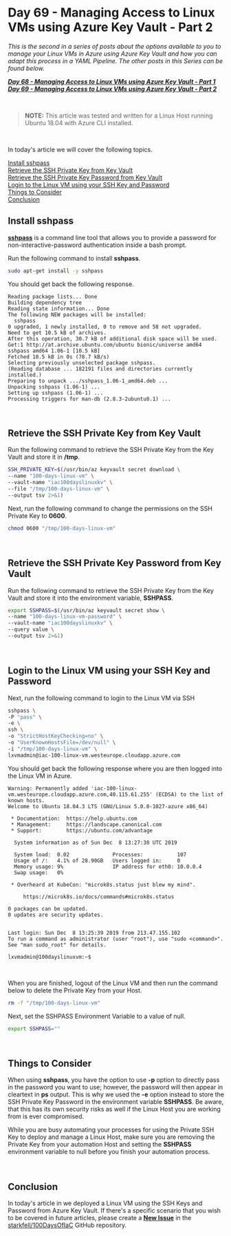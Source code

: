 # Day 69 - Managing Access to Linux VMs using Azure Key Vault - Part 2

*This is the second in a series of posts about the options available to you to manage your Linux VMs in Azure using Azure Key Vault and how you can adapt this process in a YAML Pipeline. The other posts in this Series can be found below.*

***[Day 68 - Managing Access to Linux VMs using Azure Key Vault - Part 1](./day.68.manage.access.to.linux.vms.using.key.vault.part.1.md)***</br>
***[Day 69 - Managing Access to Linux VMs using Azure Key Vault - Part 2](./day.69.manage.access.to.linux.vms.using.key.vault.part.2.md)***</br>

</br>

> **NOTE:** This article was tested and written for a Linux Host running Ubuntu 18.04 with Azure CLI installed.

</br>

In today's article we will cover the following topics.

[Install sshpass](#install-sshpass)</br>
[Retrieve the SSH Private Key from Key Vault](#retrieve-the-ssh-private-key-from-key-vault)</br>
[Retrieve the SSH Private Key Password from Key Vault](#retrieve-the-ssh-private-key-password-from-key-vault)</br>
[Login to the Linux VM using your SSH Key and Password](#login-to-the-linux-vm-using-your-ssh-key-and-password)</br>
[Things to Consider](#things-to-consider)</br>
[Conclusion](#conclusion)</br>

## Install sshpass

**[sshpass](https://linux.die.net/man/1/sshpass)** is a command line tool that allows you to provide a password for non-interactive-password authentication inside a bash prompt.

Run the following command to install **sshpass**.

```bash
sudo apt-get install -y sshpass
```

You should get back the following response.

```console
Reading package lists... Done
Building dependency tree
Reading state information... Done
The following NEW packages will be installed:
  sshpass
0 upgraded, 1 newly installed, 0 to remove and 58 not upgraded.
Need to get 10.5 kB of archives.
After this operation, 30.7 kB of additional disk space will be used.
Get:1 http://at.archive.ubuntu.com/ubuntu bionic/universe amd64 sshpass amd64 1.06-1 [10.5 kB]
Fetched 10.5 kB in 0s (78.7 kB/s)
Selecting previously unselected package sshpass.
(Reading database ... 182191 files and directories currently installed.)
Preparing to unpack .../sshpass_1.06-1_amd64.deb ...
Unpacking sshpass (1.06-1) ...
Setting up sshpass (1.06-1) ...
Processing triggers for man-db (2.8.3-2ubuntu0.1) ...
```

</br>

## Retrieve the SSH Private Key from Key Vault

Run the following command to retrieve the SSH Private Key from the Key Vault and store it in **/tmp**.

```bash
SSH_PRIVATE_KEY=$(/usr/bin/az keyvault secret download \
--name "100-days-linux-vm" \
--vault-name "iac100dayslinuxkv" \
--file "/tmp/100-days-linux-vm" \
--output tsv 2>&1)
```

Next, run the following command to change the permissions on the SSH Private Key to **0600**.

```bash
chmod 0600 "/tmp/100-days-linux-vm"
```

</br>

## Retrieve the SSH Private Key Password from Key Vault

Run the following command to retrieve the SSH Private Key from the Key Vault and store it into the environment variable, **SSHPASS**.

```bash
export SSHPASS=$(/usr/bin/az keyvault secret show \
--name "100-days-linux-vm-password" \
--vault-name "iac100dayslinuxkv" \
--query value \
--output tsv 2>&1)
```

</br>

## Login to the Linux VM using your SSH Key and Password

Next, run the following command to login to the Linux VM via SSH

```bash
sshpass \
-P "pass" \
-e \
ssh \
-o "StrictHostKeyChecking=no" \
-o "UserKnownHostsFile=/dev/null" \
-i "/tmp/100-days-linux-vm" \
lxvmadmin@iac-100-linux-vm.westeurope.cloudapp.azure.com
```

You should get back the following response where you are then logged into the Linux VM in Azure.

```console
Warning: Permanently added 'iac-100-linux-vm.westeurope.cloudapp.azure.com,40.115.61.255' (ECDSA) to the list of known hosts.
Welcome to Ubuntu 18.04.3 LTS (GNU/Linux 5.0.0-1027-azure x86_64)

 * Documentation:  https://help.ubuntu.com
 * Management:     https://landscape.canonical.com
 * Support:        https://ubuntu.com/advantage

  System information as of Sun Dec  8 13:27:30 UTC 2019

  System load:  0.02              Processes:           107
  Usage of /:   4.1% of 28.90GB   Users logged in:     0
  Memory usage: 9%                IP address for eth0: 10.0.0.4
  Swap usage:   0%

 * Overheard at KubeCon: "microk8s.status just blew my mind".

     https://microk8s.io/docs/commands#microk8s.status

0 packages can be updated.
0 updates are security updates.


Last login: Sun Dec  8 13:25:39 2019 from 213.47.155.102
To run a command as administrator (user "root"), use "sudo <command>".
See "man sudo_root" for details.

lxvmadmin@100dayslinuxvm:~$
```

</br>

When you are finished, logout of the Linux VM and then run the command below to delete the Private Key from your Host.

```bash
rm -f "/tmp/100-days-linux-vm"
```

Next, set the SSHPASS Environment Variable to a value of null.

```bash
export SSHPASS=""
```

</br>

## Things to Consider

When using **sshpass**, you have the option to use **-p** option to directly pass in the password you want to use; however, the password will then appear in cleartext in **ps** output. This is why we used the **-e** option instead to store the SSH Private Key Password in the environment variable **SSHPASS**. Be aware, that this has its own security risks as well if the Linux Host you are working from is ever compromised.

While you are busy automating your processes for using the Private SSH Key to deploy and manage a Linux Host, make sure you are removing the Private Key from your automation Host and setting the **SSHPASS** environment variable to null before you finish your automation process.

</br>

## Conclusion

In today's article in we deployed a Linux VM using the SSH Keys and Password from Azure Key Vault. If there's a specific scenario that you wish to be covered in future articles, please create a **[New Issue](https://github.com/starkfell/100DaysOfIaC/issues)** in the [starkfell/100DaysOfIaC](https://github.com/starkfell/100DaysOfIaC/) GitHub repository.
